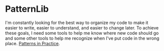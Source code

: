 # PatternLib
 I'm constantly looking for the best way to organize my code to make it easier to write, easier to understand, and easier to change later. 
 To achieve these goals, I need some tools to help me know where new code should go and some other tools to help me recognize when I've put code in the wrong place.
 [Patterns in Practice](https://learn.microsoft.com/en-us/archive/msdn-magazine/2008/october/patterns-in-practice-cohesion-and-coupling).
